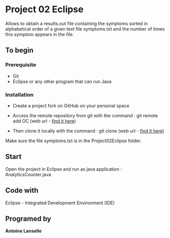 # Project 02 Eclipse

Allows to obtain a results.out file containing the symptoms sorted in alphabetical order
of a given text file symptoms.txt and the number of times this symptom appears in the file.

## To begin

### Prerequisite

- Git
- Eclipse or any other program that can run Java

### Installation

- Create a project fork on GitHub on your personal space

- Access the remote repository from git with the command :
git remote add OC (web url - [find it here](https://user.oc-static.com/upload/2019/06/17/1560756148932_Capture2.PNG))

- Then clone it locally with the command :
git clone (web url - [find it here](https://user.oc-static.com/upload/2019/06/17/1560756148932_Capture2.PNG))

Make sure the file symptoms.txt is in the Project02Eclipse folder.

## Start

Open the project in Eclipse and run as java application : AnalyticsCounter.java

## Code with

Eclipse - Integrated Development Environment (IDE)

## Programed by

 **Antoine Lanselle**
